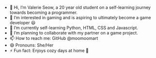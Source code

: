 - 👋 Hi, I’m Valerie Seow, a 20 year old student on a self-learning journey towards becoming a programmer. 
- 👀 I’m interested in gaming and is aspiring to ultimately become a game developer 😃
- 🌱 I’m currently self-learning Python, HTML, CSS and Javascript.
- 💞️ I’m planning to collaborate with my partner on a game project.
- 📫 How to reach me: GitHub @moomoomart
- 😄 Pronouns: She/Her
- ⚡ Fun fact: Enjoys cozy days at home 💓

<!---
moomoomart/moomoomart is a ✨ special ✨ repository because its `README.md` (this file) appears on your GitHub profile.
You can click the Preview link to take a look at your changes.
--->
